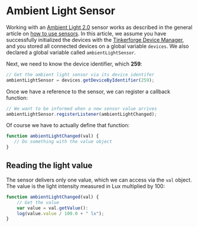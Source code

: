 # Ambient Light Sensor

Working with an [Ambient Light 2.0](https://www.tinkerforge.com/en/doc/Hardware/Bricklets/Ambient_Light_V2.html) sensor works as described in the general article on [how to use sensors](./). In this article, we assume you have successfully initialized the devices with the [Tinkerforge Device Manager](../../tinkerforge-device-manager.md), and you stored all connected devices on a global variable `devices`. We also declared a global variable called `ambientLightSensor`. 

Next, we need to know the device identifier, which **259**:

```javascript
// Get the ambient light sensor via its device identifer
ambientLightSensor = devices.getDeviceByIdentifier(259);
```

Once we have a reference to the sensor, we can register a callback function:

```javascript
// We want to be informed when a new sensor value arrives
ambientLightSensor.registerListener(ambientLightChanged);
```

Of course we have to actually define that function:

```javascript
function ambientLightChanged(val) {
   // Do something with the value object
}
```

## Reading the light value

The sensor delivers only one value, which we can access via the `val` object. The value is the light intensity measured in Lux multiplied by 100:

```javascript
function ambientLightChanged(val) {
    // Get the value
    var value = val.getValue():
    log(value.value / 100.0 + " lx");
}
```

